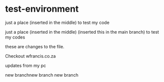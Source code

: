 # test-environment
just a place (inserted in the middle) to test my code
  
just a place (inserted in the middle) (inserted this in the main branch) to test my codes



these are changes to the file.

Checkout wfrancis.co.za


updates from my pc
 

new branchnew branch
new branch
 